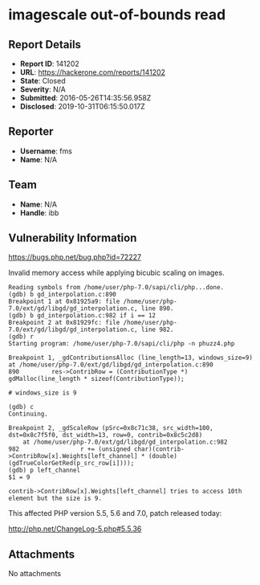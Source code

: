 # imagescale out-of-bounds read

## Report Details
- **Report ID**: 141202
- **URL**: https://hackerone.com/reports/141202
- **State**: Closed
- **Severity**: N/A
- **Submitted**: 2016-05-26T14:35:56.958Z
- **Disclosed**: 2019-10-31T06:15:50.017Z

## Reporter
- **Username**: fms
- **Name**: N/A

## Team
- **Name**: N/A
- **Handle**: ibb

## Vulnerability Information
https://bugs.php.net/bug.php?id=72227

Invalid memory access while applying bicubic scaling on images.

```
Reading symbols from /home/user/php-7.0/sapi/cli/php...done.
(gdb) b gd_interpolation.c:890
Breakpoint 1 at 0x81925a9: file /home/user/php-7.0/ext/gd/libgd/gd_interpolation.c, line 890.
(gdb) b gd_interpolation.c:982 if i == 12
Breakpoint 2 at 0x81929fc: file /home/user/php-7.0/ext/gd/libgd/gd_interpolation.c, line 982.
(gdb) r
Starting program: /home/user/php-7.0/sapi/cli/php -n phuzz4.php

Breakpoint 1, _gdContributionsAlloc (line_length=13, windows_size=9) at /home/user/php-7.0/ext/gd/libgd/gd_interpolation.c:890
890         res->ContribRow = (ContributionType *) gdMalloc(line_length * sizeof(ContributionType));

# windows_size is 9 

(gdb) c
Continuing.

Breakpoint 2, _gdScaleRow (pSrc=0x8c71c38, src_width=100, dst=0x8c7f5f0, dst_width=13, row=0, contrib=0x8c5c2d8)
    at /home/user/php-7.0/ext/gd/libgd/gd_interpolation.c:982
982                 r += (unsigned char)(contrib->ContribRow[x].Weights[left_channel] * (double)(gdTrueColorGetRed(p_src_row[i])));
(gdb) p left_channel
$1 = 9

contrib->ContribRow[x].Weights[left_channel] tries to access 10th element but the size is 9.

```

This affected PHP version 5.5, 5.6 and 7.0, patch released today:

http://php.net/ChangeLog-5.php#5.5.36

## Attachments
No attachments
